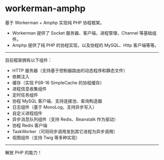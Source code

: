 # workerman-amphp

基于 Workerman + Amphp 实现纯 PHP 协程框架。

- Workerman 提供了 Socket 服务器、客户端，进程管理，Channel 等基础组件。
- Amphp 提供了纯 PHP 的协程实现，以及协程的 MySQL、Http 客户端等等。

---

目前框架拥有以下组件：

- HTTP 服务器（支持基于控制器路由的动态程序和静态文件）
- 依赖注入
- 缓存（实现 PSR-16 SimpleCache 的协程缓存）
- 进程信息收集组件
- 定时任务组件
- 协程 MySQL 客户端、支持连接池、查询构造器
- 日志组件（基于 MonoLog，支持异步写入）
- 自定义进程组件
- 异步消息队列组件（支持 Redis、Beanstalk 作为驱动）
- 协程 Redis 客户端
- TaskWorker（可将同步调用发到其它进程为异步调用）
- 视图组件（支持 Twig 等多种实现）

---

解放 PHP 的能力！